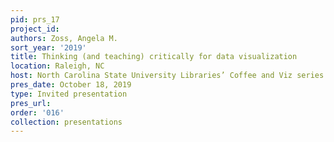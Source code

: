 ```yaml
---
pid: prs_17
project_id: 
authors: Zoss, Angela M.
sort_year: '2019'
title: Thinking (and teaching) critically for data visualization
location: Raleigh, NC
host: North Carolina State University Libraries’ Coffee and Viz series
pres_date: October 18, 2019
type: Invited presentation
pres_url: 
order: '016'
collection: presentations
---
```

